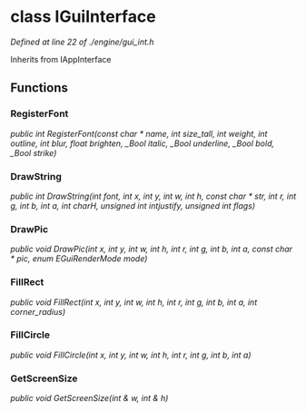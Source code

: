 # class IGuiInterface

*Defined at line 22 of ./engine/gui_int.h*

Inherits from IAppInterface



## Functions

### RegisterFont

*public int RegisterFont(const char * name, int size_tall, int weight, int outline, int blur, float brighten, _Bool italic, _Bool underline, _Bool bold, _Bool strike)*

### DrawString

*public int DrawString(int font, int x, int y, int w, int h, const char * str, int r, int g, int b, int a, int charH, unsigned int intjustify, unsigned int flags)*

### DrawPic

*public void DrawPic(int x, int y, int w, int h, int r, int g, int b, int a, const char * pic, enum EGuiRenderMode mode)*

### FillRect

*public void FillRect(int x, int y, int w, int h, int r, int g, int b, int a, int corner_radius)*

### FillCircle

*public void FillCircle(int x, int y, int w, int h, int r, int g, int b, int a)*

### GetScreenSize

*public void GetScreenSize(int & w, int & h)*



